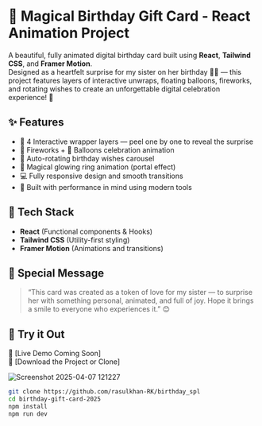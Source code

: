 # 🎁 Magical Birthday Gift Card - React Animation Project

A beautiful, fully animated digital birthday card built using **React**, **Tailwind CSS**, and **Framer Motion**.  
Designed as a heartfelt surprise for my sister on her birthday 🎂🎈 — this project features layers of interactive unwraps, floating balloons, fireworks, and rotating wishes to create an unforgettable digital celebration experience! 💖

## ✨ Features

- 🧁 4 Interactive wrapper layers — peel one by one to reveal the surprise
- 🎇 Fireworks + 🎈 Balloons celebration animation
- 💬 Auto-rotating birthday wishes carousel
- 🔮 Magical glowing ring animation (portal effect)
- 💻 Fully responsive design and smooth transitions
- 🚀 Built with performance in mind using modern tools

## 🔧 Tech Stack

- **React** (Functional components & Hooks)
- **Tailwind CSS** (Utility-first styling)
- **Framer Motion** (Animations and transitions)

## 💌 Special Message

> “This card was created as a token of love for my sister — to surprise her with something personal, animated, and full of joy. Hope it brings a smile to everyone who experiences it.” 😊

## 🚀 Try it Out

🔗 [Live Demo Coming Soon]  
📁 [Download the Project or Clone]


![Screenshot 2025-04-07 121227](https://github.com/user-attachments/assets/f6315b24-38c7-44be-960c-02abf4d7198a)

```bash
git clone https://github.com/rasulkhan-RK/birthday_spl
cd birthday-gift-card-2025
npm install
npm run dev




